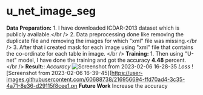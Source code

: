 # u_net_image_seg
**Data Preparation:**
      1. I have downloaded ICDAR-2013 dataset which is publicly available.</br />
      2. Data preprocessing done like removing the duplicate file and removing the images for which "xml" file was missing.</br />
      3. After that i created mask for each image using "xml" file that contains the co-ordinate for each table in image. </br />
**Training:**
      1. Then using "U-net" model, I have done the training and got the accuracy **4.48** percent. </br />
**Result:**:
       *Accuracy*
       ![Screenshot from 2023-02-06 16-28-35](https://user-images.githubusercontent.com/60688738/216956314-179aeeb5-0657-41c3-8484-e1987f4a3732.png)
       *Loss*
       ![Screenshot from 2023-02-06 16-39-45](https://user-images.githubusercontent.com/60688738/216956694-ffd70ad4-3c35-4a71-8e36-d29115f8cee1.pn
**Future Work**
      Increase the accuracy
